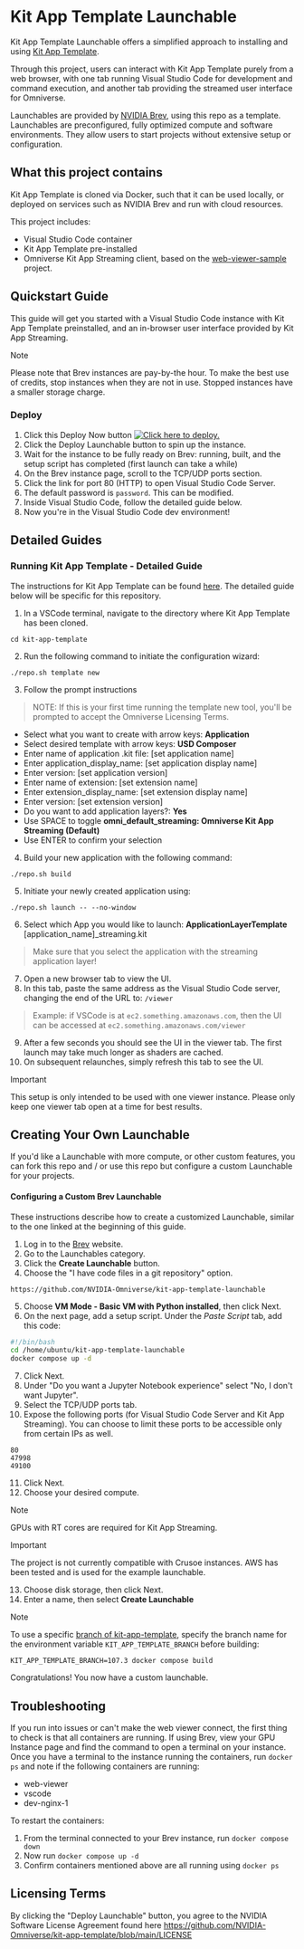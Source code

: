 # Kit App Template Launchable

Kit App Template Launchable offers a simplified approach to installing and using [Kit App Template](https://github.com/NVIDIA-Omniverse/kit-app-template).

Through this project, users can interact with Kit App Template purely from a web browser, with one tab running Visual Studio Code for development and command execution, and another tab providing the streamed user interface for Omniverse. 

Launchables are provided by [NVIDIA Brev](https://developer.nvidia.com/brev), using this repo as a template. Launchables are preconfigured, fully optimized compute and software environments. They allow users to start projects without extensive setup or configuration.

## What this project contains
Kit App Template is cloned via Docker, such that it can be used locally, or deployed on services such as NVIDIA Brev and run with cloud resources.

This project includes:
* Visual Studio Code container
* Kit App Template pre-installed
* Omniverse Kit App Streaming client, based on the [web-viewer-sample](https://github.com/NVIDIA-Omniverse/web-viewer-sample) project.

## Quickstart Guide
This guide will get you started with a Visual Studio Code instance with Kit App Template preinstalled, and an in-browser user interface provided by Kit App Streaming.

> [!NOTE]
> Please note that Brev instances are pay-by-the hour. To make the best use of credits, stop instances when they are not in use. Stopped instances have a smaller storage charge.

### Deploy
1. Click this Deploy Now button [![ Click here to deploy.](https://brev-assets.s3.us-west-1.amazonaws.com/nv-lb-dark.svg)](https://brev.nvidia.com/launchable/deploy/now?launchableID=env-34fCURommjwcJI3NUiMzlTTyJKS)
2. Click the Deploy Launchable button to spin up the instance.
3. Wait for the instance to be fully ready on Brev: running, built, and the setup script has completed (first launch can take a while)
4. On the Brev instance page, scroll to the TCP/UDP ports section.
5. Click the link for port 80 (HTTP) to open Visual Studio Code Server.
6. The default password is `password`. This can be modified.
7. Inside Visual Studio Code, follow the detailed guide below. 
8. Now you're in the Visual Studio Code dev environment! 

## Detailed Guides
### Running Kit App Template - Detailed Guide
The instructions for Kit App Template can be found [here](https://github.com/NVIDIA-Omniverse/kit-app-template). The detailed guide below will be specific for this repository. 
1. In a VSCode terminal, navigate to the directory where Kit App Template has been cloned. 
```
cd kit-app-template
```
2. Run the following command to initiate the configuration wizard:
```
./repo.sh template new
```
3. Follow the prompt instructions
> NOTE: If this is your first time running the template new tool, you'll be prompted to accept the Omniverse Licensing Terms.
* Select what you want to create with arrow keys: **Application**
* Select desired template with arrow keys: **USD Composer**
* Enter name of application .kit file: [set application name]
* Enter application_display_name: [set application display name]
* Enter version: [set application version]
* Enter name of extension: [set extension name]
* Enter extension_display_name: [set extension display name]
* Enter version: [set extension version]
* Do you want to add application layers?: **Yes**
* Use SPACE to toggle **omni_default_streaming: Omniverse Kit App Streaming (Default)**
* Use ENTER to confirm your selection

4. Build your new application with the following command:
```
./repo.sh build
```

5. Initiate your newly created application using:
```
./repo.sh launch -- --no-window
```
6. Select which App you would like to launch: **ApplicationLayerTemplate** [application_name]_streaming.kit
> Make sure that you select the application with the streaming application layer!

7. Open a new browser tab to view the UI.
8. In this tab, paste the same address as the Visual Studio Code server, changing the end of the URL to: `/viewer`
> Example: if VSCode is at `ec2.something.amazonaws.com`, then the UI can be accessed at `ec2.something.amazonaws.com/viewer`
9. After a few seconds you should see the UI in the viewer tab. The first launch may take much longer as shaders are cached.
10. On subsequent relaunches, simply refresh this tab to see the UI.

> [!Important]
> This setup is only intended to be used with one viewer instance. Please only keep one viewer tab open at a time for best results.

## Creating Your Own Launchable
If you'd like a Launchable with more compute, or other custom features, you can fork this repo and / or use this repo but configure a custom Launchable for your projects.

#### Configuring a Custom Brev Launchable

These instructions describe how to create a customized Launchable, similar to the one linked at the beginning of this guide.

1. Log in to the [Brev](https://login.brev.nvidia.com/signin) website.
2. Go to the Launchables category.
3. Click the **Create Launchable** button.
4. Choose the "I have code files in a git repository" option.
```
https://github.com/NVIDIA-Omniverse/kit-app-template-launchable
```
5. Choose **VM Mode - Basic VM with Python installed**, then click Next.
6. On the next page, add a setup script. Under the *Paste Script* tab, add this code:
```bash
#!/bin/bash
cd /home/ubuntu/kit-app-template-launchable
docker compose up -d
```
7. Click Next.
8. Under "Do you want a Jupyter Notebook experience" select "No, I don't want Jupyter".
9. Select the TCP/UDP ports tab.
10. Expose the following ports (for Visual Studio Code Server and Kit App Streaming). You can choose to limit these ports to be accessible only from certain IPs as well.
```
80
47998
49100
```
11. Click Next.
12. Choose your desired compute.

> [!NOTE]
> GPUs with RT cores are required for Kit App Streaming. 

> [!IMPORTANT]
> The project is not currently compatible with Crusoe instances. AWS has been tested and is used for the example launchable.
13. Choose disk storage, then click Next.
14. Enter a name, then select **Create Launchable**

> [!Note]
> To use a specific [branch of kit-app-template](https://github.com/NVIDIA-Omniverse/kit-app-template/branches), specify the branch name for the environment variable `KIT_APP_TEMPLATE_BRANCH` before building:
```
KIT_APP_TEMPLATE_BRANCH=107.3 docker compose build
```

Congratulations! You now have a custom launchable.


## Troubleshooting
If you run into issues or can't make the web viewer connect, the first thing to check is that all containers are running.
If using Brev, view your GPU Instance page and find the command to open a terminal on your instance.
Once you have a terminal to the instance running the containers, run `docker ps` and note if the following containers are running:
- web-viewer
- vscode
- dev-nginx-1

To restart the containers:
1. From the terminal connected to your Brev instance, run `docker compose down`
2. Now run `docker compose up -d`
3. Confirm containers mentioned above are all running using `docker ps`

## Licensing Terms
By clicking the "Deploy Launchable" button, you agree to the NVIDIA Software License Agreement found here https://github.com/NVIDIA-Omniverse/kit-app-template/blob/main/LICENSE